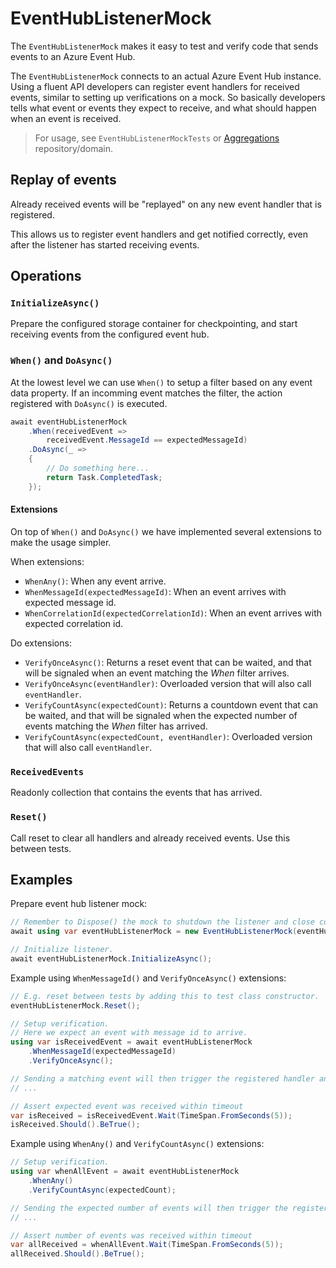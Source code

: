 # EventHubListenerMock

The `EventHubListenerMock` makes it easy to test and verify code that sends events to an Azure Event Hub.

The `EventHubListenerMock` connects to an actual Azure Event Hub instance. Using a fluent API developers can register event handlers for received events, similar to setting up verifications on a mock. So basically developers tells what event or events they expect to receive, and what should happen when an event is received.

> For usage, see `EventHubListenerMockTests` or [Aggregations](https://github.com/Energinet-DataHub/geh-aggregations) repository/domain.

## Replay of events

Already received events will be "replayed" on any new event handler that is registered.

This allows us to register event handlers and get notified correctly, even after the listener has started receiving events.

## Operations

### `InitializeAsync()`

Prepare the configured storage container for checkpointing, and start receiving events from the configured event hub.

### `When()` and `DoAsync()`

At the lowest level we can use `When()` to setup a filter based on any event data property. If an incomming event matches the filter, the action registered with `DoAsync()` is executed.

```csharp
await eventHubListenerMock
    .When(receivedEvent =>
        receivedEvent.MessageId == expectedMessageId)
    .DoAsync(_ =>
    {
        // Do something here...
        return Task.CompletedTask;
    });
```

#### Extensions

On top of `When()` and `DoAsync()` we have implemented several extensions to make the usage simpler.

When extensions:

- `WhenAny()`: When any event arrive.
- `WhenMessageId(expectedMessageId)`: When an event arrives with expected message id.
- `WhenCorrelationId(expectedCorrelationId)`: When an event arrives with expected correlation id.

Do extensions:

- `VerifyOnceAsync()`: Returns a reset event that can be waited, and that will be signaled when an event matching the *When* filter arrives.
- `VerifyOnceAsync(eventHandler)`: Overloaded version that will also call `eventHandler`.
- `VerifyCountAsync(expectedCount)`: Returns a countdown event that can be waited, and that will be signaled when the expected number of events matching the *When* filter has arrived.
- `VerifyCountAsync(expectedCount, eventHandler)`: Overloaded version that will also call `eventHandler`.

### `ReceivedEvents`

Readonly collection that contains the events that has arrived.

### `Reset()`

Call reset to clear all handlers and already received events. Use this between tests.

## Examples

Prepare event hub listener mock:

```csharp
// Remember to Dispose() the mock to shutdown the listener and close connections.
await using var eventHubListenerMock = new EventHubListenerMock(eventHubConnectionString, eventHubName, storageConnectionString, blobContainerName, testDiagnosticsLogger);

// Initialize listener.
await eventHubListenerMock.InitializeAsync();
```

Example using `WhenMessageId()` and `VerifyOnceAsync()` extensions:

```csharp
// E.g. reset between tests by adding this to test class constructor.
eventHubListenerMock.Reset();

// Setup verification.
// Here we expect an event with message id to arrive.
using var isReceivedEvent = await eventHubListenerMock
    .WhenMessageId(expectedMessageId)
    .VerifyOnceAsync();

// Sending a matching event will then trigger the registered handler and signal the event
// ...

// Assert expected event was received within timeout
var isReceived = isReceivedEvent.Wait(TimeSpan.FromSeconds(5));
isReceived.Should().BeTrue();
```

Example using `WhenAny()` and `VerifyCountAsync()` extensions:

```csharp
// Setup verification.
using var whenAllEvent = await eventHubListenerMock
    .WhenAny()
    .VerifyCountAsync(expectedCount);

// Sending the expected number of events will then trigger the registered handler and signal the event
// ...

// Assert number of events was received within timeout
var allReceived = whenAllEvent.Wait(TimeSpan.FromSeconds(5));
allReceived.Should().BeTrue();
```
